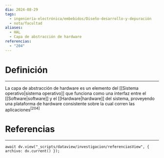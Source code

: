 ```yaml
---
dia: 2024-08-29
tags:
  - ingeniería-electrónica/embebidos/Diseño-desarrollo-y-depuración
  - nota/facultad
aliases:
  - HAL
  - Capa de abstracción de hardware
referencias:
  - "204"
---
```

# Definición
---
La capa de abstracción de hardware es un elemento del [[Sistema operativo|sistema operativo]] que funciona como una interfaz entre el [[Software|software]] y el [[Hardware|hardware]] del sistema, proveyendo una plataforma de hardware consistente sobre la cual corren las aplicaciones<sup><a href="#ref-204" style="color: inherit; text-decoration: none;">[204]</a></sup> 


# Referencias
---
```dataviewjs
await dv.view("_scripts/dataview/investigacion/referenciasView", { archivo: dv.current() });
```
